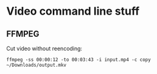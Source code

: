 # Video command line stuff

## FFMPEG

Cut video without reencoding:

`ffmpeg -ss 00:00:12 -to 00:03:43 -i input.mp4 -c copy ~/Downloads/output.mkv`
